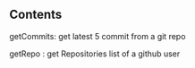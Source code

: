 ## Contents

getCommits: get latest 5 commit from a git repo


getRepo : get Repositories list of a github user